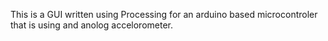 This is a GUI written using Processing for an arduino based microcontroler that is using and anolog accelorometer. 

